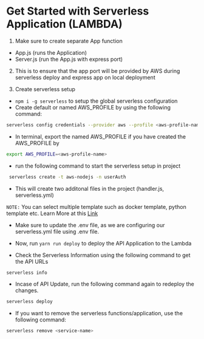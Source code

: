 # Get Started with Serverless Application (LAMBDA)

1. Make sure to create separate App function

- App.js (runs the Application)
- Server.js (run the App.js with express port)

2. This is to ensure that the app port will be provided by AWS during serverless deploy and express app on local deployment

3. Create serverless setup

- `npm i -g serverless` to setup the global serverless configuration
- Create default or named AWS_PROFILE by using the following command:

```sh
serverless config credentials --provider aws --profile <aws-profile-name> --key <aws-key-with-cloudformation-role> --secret <aws-secret>
```

- In terminal, export the named AWS_PROFILE if you have created the AWS_PROFILE by

```sh
export AWS_PROFILE=<aws-profile-name>
```

- run the following command to start the serverless setup in project

```sh
 serverless create -t aws-nodejs -n userAuth
```

- This will create two additonal files in the project (handler.js, serverless.yml)

`NOTE:` You can select multiple template such as docker template, python template etc. Learn More at this [Link](https://www.serverless.com/framework/docs)

- Make sure to update the .env file, as we are configuring our serverless.yml file using .env file.

- Now, run `yarn run deploy` to deploy the API Application to the Lambda

- Check the Serverless Information using the following command to get the API URLs

```sh
serverless info
```

- Incase of API Update, run the following command again to redeploy the changes.

```sh
serverless deploy
```

- If you want to remove the serverless functions/application, use the following command:

```sh
serverless remove <service-name>
```
